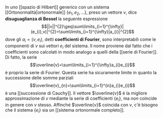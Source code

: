 In uno [[spazio di Hilbert]] generico con un sistema [[Ortonormalità|ortonormale]] $\{e_{1},e_{2},\ldots\}$, preso un vettore $v$, dice **disuguaglianza di Bessel** la seguente espressione
$$||v||^{2}\geq\sum\limits_{i=1}^{\infty}|(e_{i},v)|^{2}=\sum\limits_{i=1}^{\infty}|a_{i}|^{2}$$
dove gli $a_{i}=(v,e_{i})$, detti **coefficienti di Fourier**, sono interpretabili come le componenti di $v$ sui vettori $e_{i}$ del sistema. Il nome proviene dal fatto che i coefficienti sono calcolati in modo analogo a quelli della [[serie di Fourier]]. Di fatto, la serie
$$\overline{v}=\sum\limits_{i=1}^{\infty}a_{i}e_{i}$$
è proprio la serie di Fourier. Questa serie ha sicuramente limite in quanto la successione delle somme parziali
$$\overline{v}_{n}=\sum\limits_{i=1}^{n}a_{i}e_{i}$$
è una [[successione di Cauchy]]. Il vettore $\overline{v}$ è la migliore approssimazione di $v$ mediante la serie di coefficienti $\{e_{i}\}$, ma *non* coincide in genere con $v$ stesso. Affinché $\overline{v}$ coincida con $v$, c'è bisogno che il sistema $\{e_{i}\}$ sia un [[sistema ortonormale completo]].